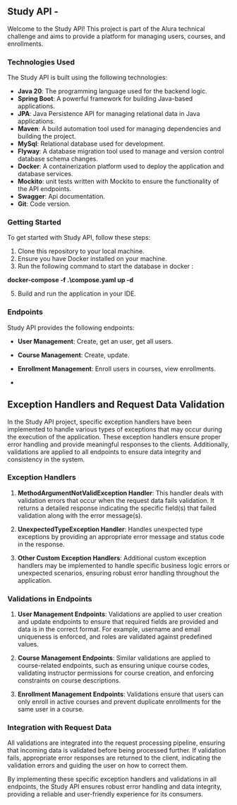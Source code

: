 ## Study API - 

Welcome to the Study API! This project is part of the Alura technical challenge and aims to provide a platform for managing users, courses, and enrollments.

### Technologies Used

The Study API is built using the following technologies:

- **Java 20**: The programming language used for the backend logic.
- **Spring Boot**: A powerful framework for building Java-based applications.
- **JPA**: Java Persistence API for managing relational data in Java applications.
- **Maven**: A build automation tool used for managing dependencies and building the project.
- **MySql**: Relational database used for development.
- **Flyway**: A database migration tool used to manage and version control database schema changes.
- **Docker**: A containerization platform used to deploy the application and database services.
- **Mockito**: unit tests written with Mockito to ensure the functionality of the API endpoints.
- **Swagger**: Api documentation.
- **Git**: Code version.

### Getting Started

To get started with Study API, follow these steps:

1. Clone this repository to your local machine.
2. Ensure you have Docker installed on your machine.
3. Run the following command to start the database in docker :

**docker-compose -f .\compose.yaml up -d**

5. Build and run the application in your IDE.

### Endpoints

Study API provides the following endpoints:

- **User Management**: Create, get an user, get all users.
- **Course Management**: Create, update.
- **Enrollment Management**: Enroll users in courses, view enrollments.

- 

## Exception Handlers and Request Data Validation

In the Study API project, specific exception handlers have been implemented to handle various types of exceptions that may occur during the execution of the application. These exception handlers ensure proper error handling and provide meaningful responses to the clients. Additionally, validations are applied to all endpoints to ensure data integrity and consistency in the system.

### Exception Handlers

1. **MethodArgumentNotValidException Handler**: This handler deals with validation errors that occur when the request data fails validation. It returns a detailed response indicating the specific field(s) that failed validation along with the error message(s).

2. **UnexpectedTypeException Handler**: Handles unexpected type exceptions by providing an appropriate error message and status code in the response.

3. **Other Custom Exception Handlers**: Additional custom exception handlers may be implemented to handle specific business logic errors or unexpected scenarios, ensuring robust error handling throughout the application.

### Validations in Endpoints

1. **User Management Endpoints**: Validations are applied to user creation and update endpoints to ensure that required fields are provided and data is in the correct format. For example, username and email uniqueness is enforced, and roles are validated against predefined values.

2. **Course Management Endpoints**: Similar validations are applied to course-related endpoints, such as ensuring unique course codes, validating instructor permissions for course creation, and enforcing constraints on course descriptions.

3. **Enrollment Management Endpoints**: Validations ensure that users can only enroll in active courses and prevent duplicate enrollments for the same user in a course.

### Integration with Request Data

All validations are integrated into the request processing pipeline, ensuring that incoming data is validated before being processed further. If validation fails, appropriate error responses are returned to the client, indicating the validation errors and guiding the user on how to correct them.

By implementing these specific exception handlers and validations in all endpoints, the Study API ensures robust error handling and data integrity, providing a reliable and user-friendly experience for its consumers.



